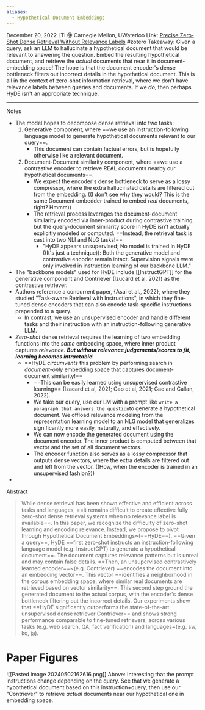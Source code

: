 ```yaml
---
aliases:
  - Hypothetical Document Embeddings
---
```

December 20, 2022
LTI @ Carnegie Mellon, UWaterloo
Link: [Precise Zero-Shot Dense Retrieval Without Relevance Labels](https://arxiv.org/abs/2212.10496)
#zotero 
Takeaway: Given a query, ask an LLM to hallucinate a hypothetical document that would be relevant to answering the question. Embed the resulting hypothetical document, and retrieve the *actual* documents that near it in document-embedding space! The hope is that the document encoder's dense bottleneck filters out incorrect details in the hypothetical document. This is all in the context of zero-shot information retrieval, where we don't have relevance labels between queries and documents. If we *do*, then perhaps HyDE isn't an appropriate technique.


----

Notes
- The model hopes to decompose dense retrieval into two tasks:
	1. Generative component, where ==we use an instruction-following language model to generate hypothetical documents relevant to our query==.
		- This document can contain factual errors, but is hopefully otherwise like a relevant document.
	2. Document-Document similarity component, where ==we use a contrastive encoder to retrieve REAL documents nearby our hypothetical documents==.
		- We expect the encoder's dense bottleneck to serve as a lossy compressor, where the extra hallucinated details are filtered out from the embedding. ((I don't see why they would? This is the same Document embedder trained to embed _real_ documents, right? Hmmm))
		- The retrieval process leverages the document-document similarity encoded via inner-product during contrastive training, but the query-document similarity score in HyDE isn't actually explicitly modeled or computed. ==Instead, the retrieval task is cast into two NLI and NLG tasks!==
			- "HyDE appears unsupervised; No model is trained in HyDE ((It's just a technique)): Both the generative model and contrastive encoder remain intact. Supervision signals were only involved in instruction learning of our backbone LLM."
- The "backbone models" used for HyDE include [[InstructGPT]] for the generative component and Contriever (Izucard et al, 2021) as the contrastive retriever.
- Authors reference a concurrent paper, {Asai et al., 2022}, where they studied "Task-aware Retrieval with Instructions", in which they fine-tuned dense encoders that can also encode task-specific instructions prepended to a query.
	- In contrast, we use an unsupervised encoder and handle different tasks and their instruction with an instruction-following generative LLM.
- *Zero-shot* dense retrieval requires the learning of two embedding functions into the *same* embedding space, where inner product captures *relevance.* ***But without relevance judgements/scores to fit, learning becomes intractable***!
	- ==HyDE *circumvents* this problem by performing search in *document-only* embedding space that captures document-document similarity!==
		- ==This can be easily learned using unsupervised contrastive learning== (Izacard et al, 2021; Gao et al, 2021; Gao and Callan, 2022).
		- We take our query, use our LM with a prompt like `write a paragraph that answers the question`to generate a hypothetical document. We offload relevance modeling from the representation learning model to an NLG model that generalizes significantly more easily, naturally, and effectively. 
		- We can now encode the generated document using the document encoder. The inner product is computed between that vector and the set of all document vectors.
		- The encoder function also serves as a lossy compressor that outputs dense vectors, where the extra details are filtered out and left from the vector. ((How, when the encoder is trained in an unsupervised fashion?))
- 


Abstract
> While dense retrieval has been shown effective and efficient across tasks and languages, ==it remains difficult to create effective fully zero-shot dense retrieval systems when no relevance label is available==. In this paper, we recognize the difficulty of zero-shot learning and encoding relevance. Instead, we propose to pivot through Hypothetical Document Embeddings~(==HyDE==). ==Given a query==, HyDE ==first zero-shot instructs an instruction-following language model (e.g. InstructGPT) to generate a hypothetical document==. The document captures relevance patterns but is unreal and may contain false details. ==Then, an unsupervised contrastively learned encoder==~(e.g. Contriever) ==encodes the document into an embedding vector==. This vector ==identifies a neighborhood in the corpus embedding space, where similar real documents are retrieved based on vector similarity==. This second step ground the generated document to the actual corpus, with the encoder's dense bottleneck filtering out the incorrect details. Our experiments show that ==HyDE significantly outperforms the state-of-the-art unsupervised dense retriever Contriever== and shows strong performance comparable to fine-tuned retrievers, across various tasks (e.g. web search, QA, fact verification) and languages~(e.g. sw, ko, ja).

# Paper Figures
![[Pasted image 20240502162616.png]]
Above: Interesting that the prompt instructions change depending on the query. See that we generate a hypothetical document based on this instruction+query, then use our "Contriever" to retrieve *actual* documents near our hypothetical one in embedding space.